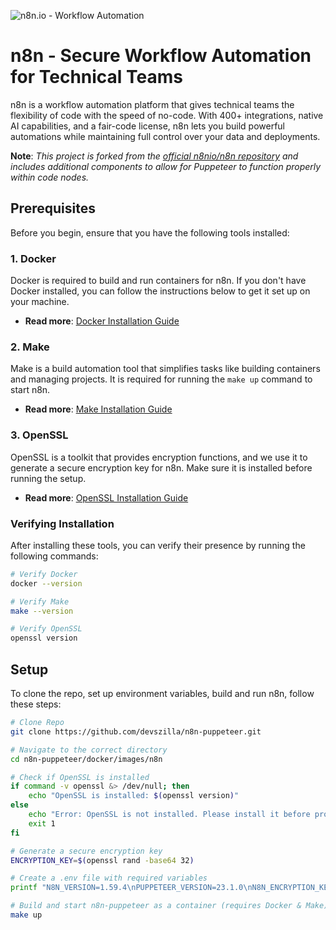 ![n8n.io - Workflow Automation](https://user-images.githubusercontent.com/65276001/173571060-9f2f6d7b-bac0-43b6-bdb2-001da9694058.png)

# n8n - Secure Workflow Automation for Technical Teams

n8n is a workflow automation platform that gives technical teams the flexibility of code with the speed of no-code. With 400+ integrations, native AI capabilities, and a fair-code license, n8n lets you build powerful automations while maintaining full control over your data and deployments.

**Note**: *This project is forked from the [official n8nio/n8n repository](https://github.com/n8n-io/n8n.git) and includes additional components to allow for Puppeteer to function properly within code nodes.*

## Prerequisites

Before you begin, ensure that you have the following tools installed:

### 1. **Docker**
Docker is required to build and run containers for n8n. If you don't have Docker installed, you can follow the instructions below to get it set up on your machine.

- **Read more**: [Docker Installation Guide](https://docs.docker.com/get-docker/)

### 2. **Make**
Make is a build automation tool that simplifies tasks like building containers and managing projects. It is required for running the `make up` command to start n8n.

- **Read more**: [Make Installation Guide](https://www.gnu.org/software/make/)

### 3. **OpenSSL**
OpenSSL is a toolkit that provides encryption functions, and we use it to generate a secure encryption key for n8n. Make sure it is installed before running the setup.

- **Read more**: [OpenSSL Installation Guide](https://www.openssl.org/)

### Verifying Installation
After installing these tools, you can verify their presence by running the following commands:

```bash
# Verify Docker
docker --version

# Verify Make
make --version

# Verify OpenSSL
openssl version

```

## Setup
To clone the repo, set up environment variables, build and run n8n, follow these steps:

```bash
# Clone Repo
git clone https://github.com/devszilla/n8n-puppeteer.git

# Navigate to the correct directory
cd n8n-puppeteer/docker/images/n8n

# Check if OpenSSL is installed
if command -v openssl &> /dev/null; then
    echo "OpenSSL is installed: $(openssl version)"
else
    echo "Error: OpenSSL is not installed. Please install it before proceeding."
    exit 1
fi

# Generate a secure encryption key
ENCRYPTION_KEY=$(openssl rand -base64 32)

# Create a .env file with required variables
printf "N8N_VERSION=1.59.4\nPUPPETEER_VERSION=23.1.0\nN8N_ENCRYPTION_KEY=$ENCRYPTION_KEY\nIS_PRODUCTION_TRUE=false\nEXTERNAL_PACKAGES=puppeteer-core\n" > .env

# Build and start n8n-puppeteer as a container (requires Docker & Make)
make up

```
